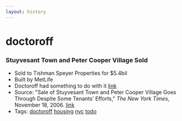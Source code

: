 ```yaml
---
layout: history
---
```

# doctoroff
### Stuyvesant Town and Peter Cooper Village Sold
- Sold to Tishman Speyer Properties for $5.4bil
- Built by MetLife
- Doctoroff had something to do with it [link](https://www.fastcodesign.com/90139632/how-the-chief-architect-of-new-new-york-envisions-future-of-cities)
- Source: "Sale of Stuyvesant Town and Peter Cooper Village Goes Through Despite Some Tenants’ Efforts," *The New York Times*, November 18, 2006. [link](http://www.nytimes.com/2006/11/18/nyregion/18stuyvesant.html?mcubz=0)
- Tags: [doctoroff](../../tags/doctoroff/) [housing](../../tags/housing/) [nyc](../../tags/nyc/) [todo](../../tags/todo/)
